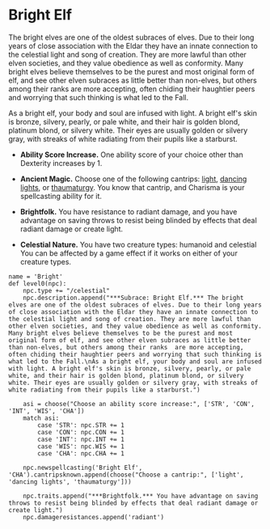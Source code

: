 # Bright Elf
The bright elves are one of the oldest subraces of elves. Due to their long years of close association with the Eldar they have an innate connection to the celestial light and song of creation. They are more lawful than other elven societies, and they value obedience as well as conformity. Many bright elves believe themselves to be the purest and most original form of elf, and see other elven subraces as little better than non-elves, but others among their ranks  are more accepting, often chiding their haughtier peers and worrying that such thinking is what led to the Fall.

As a bright elf, your body and soul are infused with light. A bright elf's skin is bronze, silvery, pearly, or pale white, and their hair is golden blond, platinum blond, or silvery white. Their eyes are usually golden or silvery gray, with streaks of white radiating from their pupils like a starburst.

* **Ability Score Increase.** One ability score of your choice other than Dexterity increases by 1.

* **Ancient Magic.** Choose one of the following cantrips: [light](), [dancing lights](), or [thaumaturgy](). You know that cantrip, and Charisma is your spellcasting ability for it.

* **Brightfolk.** You have resistance to radiant damage, and you have advantage on saving throws to resist being blinded by effects that deal radiant damage or create light.

* **Celestial Nature.** You have two creature types: humanoid and celestial You can be affected by a game effect if it works on either of your creature types.

```
name = 'Bright'
def level0(npc):
    npc.type += "/celestial"
    npc.description.append("***Subrace: Bright Elf.*** The bright elves are one of the oldest subraces of elves. Due to their long years of close association with the Eldar they have an innate connection to the celestial light and song of creation. They are more lawful than other elven societies, and they value obedience as well as conformity. Many bright elves believe themselves to be the purest and most original form of elf, and see other elven subraces as little better than non-elves, but others among their ranks  are more accepting, often chiding their haughtier peers and worrying that such thinking is what led to the Fall.\nAs a bright elf, your body and soul are infused with light. A bright elf's skin is bronze, silvery, pearly, or pale white, and their hair is golden blond, platinum blond, or silvery white. Their eyes are usually golden or silvery gray, with streaks of white radiating from their pupils like a starburst.")

    asi = choose("Choose an ability score increase:", ['STR', 'CON', 'INT', 'WIS', 'CHA'])
    match asi:
        case 'STR': npc.STR += 1
        case 'CON': npc.CON += 1
        case 'INT': npc.INT += 1
        case 'WIS': npc.WIS += 1
        case 'CHA': npc.CHA += 1

    npc.newspellcasting('Bright Elf', 'CHA').cantripsknown.append(choose("Choose a cantrip:", ['light', 'dancing lights', 'thaumaturgy']))

    npc.traits.append("***Brightfolk.*** You have advantage on saving throws to resist being blinded by effects that deal radiant damage or create light.")
    npc.damageresistances.append('radiant')
```